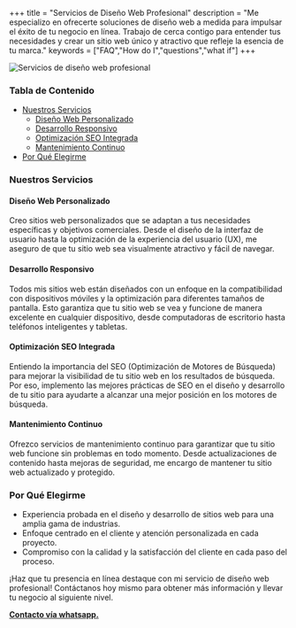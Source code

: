 +++
title = "Servicios de Diseño Web Profesional"
description = "Me especializo en ofrecerte soluciones de diseño web a medida para impulsar el éxito de tu negocio en línea. Trabajo de cerca contigo para entender tus necesidades y crear un sitio web único y atractivo que refleje la esencia de tu marca."
keywords = ["FAQ","How do I","questions","what if"]
+++

<img src="/img/domenico-loia-hGV2TfOh0ns-unsplash.jpg"  alt="Servicios de diseño web profesional" class="img-responsive"/>

### Tabla de Contenido
- [Nuestros Servicios](#nuestros-servicios)
  - [Diseño Web Personalizado](#diseño-web-personalizado)
  - [Desarrollo Responsivo](#desarrollo-responsivo)
  - [Optimización SEO Integrada](#optimización-seo-integrada)
  - [Mantenimiento Continuo](#mantenimiento-continuo)
- [Por Qué Elegirme](#por-qué-elegirme)

### Nuestros Servicios

#### Diseño Web Personalizado
Creo sitios web personalizados que se adaptan a tus necesidades específicas y objetivos comerciales. Desde el diseño de la interfaz de usuario hasta la optimización de la experiencia del usuario (UX), me aseguro de que tu sitio web sea visualmente atractivo y fácil de navegar.

#### Desarrollo Responsivo
Todos mis sitios web están diseñados con un enfoque en la compatibilidad con dispositivos móviles y la optimización para diferentes tamaños de pantalla. Esto garantiza que tu sitio web se vea y funcione de manera excelente en cualquier dispositivo, desde computadoras de escritorio hasta teléfonos inteligentes y tabletas.

#### Optimización SEO Integrada
Entiendo la importancia del SEO (Optimización de Motores de Búsqueda) para mejorar la visibilidad de tu sitio web en los resultados de búsqueda. Por eso, implemento las mejores prácticas de SEO en el diseño y desarrollo de tu sitio para ayudarte a alcanzar una mejor posición en los motores de búsqueda.

#### Mantenimiento Continuo
Ofrezco servicios de mantenimiento continuo para garantizar que tu sitio web funcione sin problemas en todo momento. Desde actualizaciones de contenido hasta mejoras de seguridad, me encargo de mantener tu sitio web actualizado y protegido.

### Por Qué Elegirme
- Experiencia probada en el diseño y desarrollo de sitios web para una amplia gama de industrias.
- Enfoque centrado en el cliente y atención personalizada en cada proyecto.
- Compromiso con la calidad y la satisfacción del cliente en cada paso del proceso.

¡Haz que tu presencia en línea destaque con mi servicio de diseño web profesional! Contáctanos hoy mismo para obtener más información y llevar tu negocio al siguiente nivel.

**[Contacto vía whatsapp.](https://bit.ly/ryckowa)**
